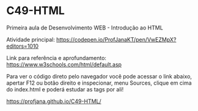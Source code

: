# C49-HTML
Primeira aula de Desenvolvimento WEB - Introdução ao HTML

Atividade principal: https://codepen.io/ProfJanaKT/pen/VwEZMpX?editors=1010

Link para referência e aprofundamento:
<https://www.w3schools.com/html/default.asp>

Para ver o código direto pelo navegador você pode acessar o link abaixo, apertar F12 ou botão direito e inspecionar,
menu Sources, clique em cima do index.html e poderá estudar as tags por ali!

<https://profjana.github.io/C49-HTML/>
